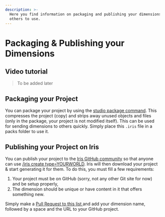 ```yaml
---
description: >-
  Here you find information on packaging and publishing your dimensions for
  others to use.
---
```


# Packaging & Publishing your Dimensions

## Video tutorial

> To be added later

## Packaging your Project

You can package your project by using the [studio package command](../plugin/commands.md#iris-studio-package-pkg). This compresses the project \(copy\) and strips away unused objects and files \(only in the package, your project is not modified itself\). This can be used for sending dimensions to others quickly. Simply place this `.iris` file in a packs folder to use it.

## Publishing your Project on Iris

You can publish your project to the [Iris GitHub community](https://github.com/IrisDimensions) so that anyone can use [/iris create type=YOURWORLD](../plugin/commands.md#iris-studio-create-new). Iris will then download your project & start generating it for them. To do this, you must fill a few requirements:

1. Your project must be on GitHub \(sorry, not any other Git site for now\) and be setup properly,
2. The dimension should be unique or have content in it that offers something new.

Simply make a [Pull Request to this list ](https://github.com/VolmitSoftware/Iris/blob/master/listing.json)and add your dimension name, followed by a space and the URL to your GitHub project.


